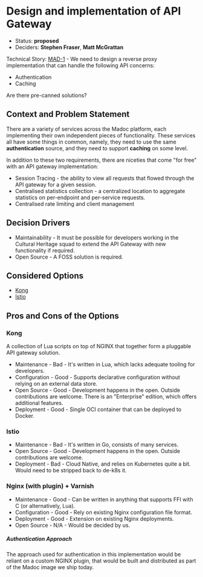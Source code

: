 # Design and implementation of API Gateway

* Status: **proposed**
* Deciders: **Stephen Fraser**, **Matt McGrattan**

Technical Story: [MAD-1](https://digirati.atlassian.net/browse/MAD-1) - We need to design a reverse proxy implementation that can handle the following API concerns:

- Authentication
- Caching

Are there pre-canned solutions?

## Context and Problem Statement

There are a variety of services across the Madoc platform, each implementing their own independent pieces of functionality.
These services all have some things in common, namely, they need to use the same **authentication** source, and they need to support **caching** on some level.

In addition to these two requirements, there are niceties that come "for free" with an API gateway implementation:

- Session Tracing - the ability to view all requests that flowed through the API gateway for a given session.
- Centralised statistics collection - a centralized location to aggregate statistics on per-endpoint and per-service requests.
- Centralised rate limiting and client management

## Decision Drivers <!-- optional -->

* Maintainability - It must be possible for developers working in the Cultural Heritage squad to extend the API Gateway with new functionality if required.
* Open Source - A FOSS solution is required.

## Considered Options

* [Kong](https://github.com/Kong/kong)
* [Istio](https://istio.io/)

<!-- TODO: Update when decision is made -->
<!--
## Decision Outcome

Chosen option: "[option 1]", because [justification. e.g., only option, which meets k.o. criterion decision driver | which resolves force force | … | comes out best (see below)].

### Positive Consequences

* [e.g., improvement of quality attribute satisfaction, follow-up decisions required, …]
* …

### Negative Consequences

* [e.g., compromising quality attribute, follow-up decisions required, …]
* …
-->

## Pros and Cons of the Options

### Kong

A collection of Lua scripts on top of NGINX that together form a pluggable API gateway solution.

* Maintenance - Bad - It's written in Lua, which lacks adequate tooling for developers.
* Configuration - Good - Supports declarative configuration without relying on an external data store.
* Open Source - Good - Development happens in the open. Outside contributions are welcome. There is an "Enterprise" edition, which offers additional features.
* Deployment - Good - Single OCI container that can be deployed to Docker.

### Istio

* Maintenance - Bad - It's written in Go, consists of many services.
* Open Source - Good - Development happens in the open. Outside contributions are welcome.
* Deployment - Bad - Cloud Native, and relies on Kubernetes quite a bit. Would need to be stripped back to de-k8s it.

### Nginx (with plugin) + Varnish

* Maintenance - Good - Can be written in anything that supports FFI with C (or alternatively, Lua).
* Configuration - Good - Rely on existing Nginx configuration file format.
* Deployment - Good - Extension on existing Nginx deployments.
* Open Source - N/A - Would be decided by us.

##### Authentication Approach

The approach used for authentication in this implementation would be reliant on a custom NGINX plugin, that would
be built and distributed as part of the Madoc image we ship today.
